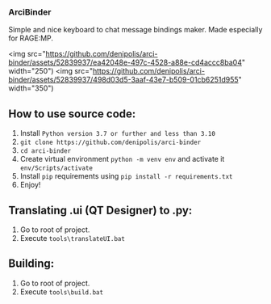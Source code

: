 ### ArciBinder
Simple and nice keyboard to chat message bindings maker.
Made especially for RAGE:MP.

<img src="https://github.com/denipolis/arci-binder/assets/52839937/ea42048e-497c-4528-a88e-cd4accc8ba04" width="250")
<img src="https://github.com/denipolis/arci-binder/assets/52839937/498d03d5-3aaf-43e7-b509-01cb6251d955" width="350")

## How to use source code:
1. Install `Python version 3.7 or further and less than 3.10`
2. `git clone https://github.com/denipolis/arci-binder`
3. `cd arci-binder`
3. Create virtual environment `python -m venv env` and activate it `env/Scripts/activate`
5. Install `pip` requirements using `pip install -r requirements.txt`
6. Enjoy!

## Translating .ui (**QT Designer**) to .py:
1. Go to root of project.
2. Execute `tools\translateUI.bat`

## Building:
1. Go to root of project.
2. Execute `tools\build.bat`
